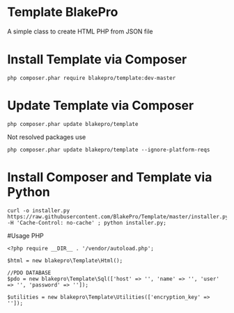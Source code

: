 # Template BlakePro

A simple class to create HTML PHP from JSON file

# Install Template via Composer
```
php composer.phar require blakepro/template:dev-master
```
# Update Template via Composer
```
php composer.phar update blakepro/template
```
Not resolved packages use
```
php composer.phar update blakepro/template --ignore-platform-reqs
```
# Install Composer and Template via Python
```
curl -o installer.py https://raw.githubusercontent.com/BlakePro/Template/master/installer.py -H 'Cache-Control: no-cache' ; python installer.py;
```
#Usage PHP
```
<?php require __DIR__ . '/vendor/autoload.php';

$html = new blakepro\Template\Html();

//PDO DATABASE
$pdo = new blakepro\Template\Sql(['host' => '', 'name' => '', 'user' => '', 'password' => '']);

$utilities = new blakepro\Template\Utilities(['encryption_key' => '']);

```
